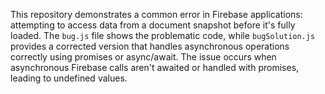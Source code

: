 This repository demonstrates a common error in Firebase applications: attempting to access data from a document snapshot before it's fully loaded. The `bug.js` file shows the problematic code, while `bugSolution.js` provides a corrected version that handles asynchronous operations correctly using promises or async/await.  The issue occurs when asynchronous Firebase calls aren't awaited or handled with promises, leading to undefined values.
